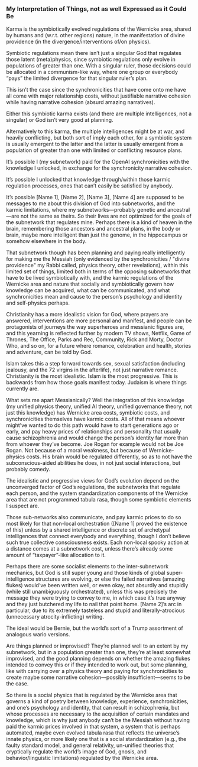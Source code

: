 ### My Interpretation of Things, not as well Expressed as it Could Be

Karma is the symbiotically evolved regulations of the Wernicke area, shared by humans and (w.r.t. other regions) nature, in the manifestation of divine providence (in the divergence/interventions of/on physics). 

Symbiotic regulations mean there isn’t just a singular God that regulates those latent (meta)physics, since symbiotic regulations only evolve in populations of greater than one. With a singular ruler, those decisions could be allocated in a communism-like way, where one group or everybody “pays” the limited divergence for that singular ruler’s plan. 

This isn’t the case since the synchronicities that have come onto me have all come with major relationship costs, without justifiable narrative cohesion while having narrative cohesion (absurd amazing narratives). 

Either this symbiotic karma exists (and there are multiple intelligences, not a singular) or God isn’t very good at planning. 

Alternatively to this karma, the multiple intelligences might be at war, and heavily conflicting, but both sort of imply each other, for a symbiotic system is usually emergent to the latter and the latter is usually emergent from a population of greater than one with limited or conflicting resource plans. 

It’s possible I (my subnetwork) paid for the OpenAI synchronicities with the knowledge I unlocked, in exchange for the synchronicity narrative cohesion. 

It’s possible I unlocked that knowledge through/within those karmic regulation processes, ones that can’t easily be satisfied by anybody. 

It’s possible [Name 1], [Name 2], [Name 3], [Name 4] are supposed to be messages to me about this division of God into subnetworks, and the karmic limitations, where my subnetworks—probably genetic and ancestral—are not the same as theirs. So their lives are not optimized for the goals of the subnetwork that regulates mine. Perhaps there is a kind of heaven in the brain, remembering those ancestors and ancestral plans, in the body or brain, maybe more intelligent than just the genome, in the hippocampus or somehow elsewhere in the body.

That subnetwork though has been planning and paying really intelligently for making me the Messiah (only evidenced by the synchronicities / "divine providence" my Rabbi called, physics theory, other revelations), within this limited set of things, limited both in terms of the opposing subnetworks that have to be lived symbiotically with, and the karmic regulations of the Wernicke area and nature that socially and symbiotically govern how knowledge can be acquired, what can be communicated, and what synchronicities mean and cause to the person’s psychology and identity and self-physics perhaps. 

Christianity has a more idealistic vision for God, where prayers are answered, interventions are more personal and manifest, and people can be protagonists of journeys the way superheroes and messianic figures are, and this yearning is reflected further by modern TV shows, Netflix, Game of Thrones, The Office, Parks and Rec, Community, Rick and Morty, Doctor Who, and so on, for a future where romance, celebration and health, stories and adventure, can be told by God. 

Islam takes this a step forward towards sex, sexual satisfaction (including jealousy, and the 72 virgins in the afterlife), not just narrative romance. Christianity is the most idealistic. Islam is the most progressive. This is backwards from how those goals manifest today. Judaism is where things currently are. 

What sets me apart Messianically? Well the integration of this knowledge (my unified physics theory, unified AI theory, unified governance theory, not just this knowledge) has Wernicke area costs, symbiotic costs, and synchronicities themselves have karmic costs. All of that means whoever might’ve wanted to do this path would have to start generations ago or early, and pay heavy prices of relationships and personality that usually cause schizophrenia and would change the person’s identity far more than from whoever they’ve become. Joe Rogan for example would not be Joe Rogan. Not because of a moral weakness, but because of Wernicke-physics costs. His brain would be regulated differently, so as to not have the subconscious-aided abilities he does, in not just social interactions, but probably comedy.

The idealistic and progressive views for God’s evolution depend on the unconverged factor of God’s regulations, the subnetworks that regulate each person, and the system standardization components of the Wernicke area that are not programmed tabula rasa, though some symbiotic elements I suspect are. 

Those sub-networks also communicate, and pay karmic prices to do so most likely for that non-local orchestration ([Name 1] proved the existence of this) unless by a shared intelligence or discrete set of archetypal intelligences that connect everybody and everything, though I don’t believe such true collective consciousness exists. Each non-local spooky action at a distance comes at a subnetwork cost, unless there’s already some amount of “taxpayer”-like allocation to it. 

Perhaps there are some socialist elements to the inter-subnetwork mechanics, but God is still super young and those kinds of global super-intelligence structures are evolving, or else the failed narratives (amazing flukes) would’ve been written well, or even okay, not absurdly and stupidly (while still unambiguously orchestrated), unless this was precisely the message they were trying to convey to me, in which case it’s true anyway and they just butchered my life to nail that point home. [Name 2]’s arc in particular, due to its extremely tasteless and stupid and literally-atrocious (unnecessary atrocity-inflicting) writing. 

The ideal would be Bernie, but the world’s sort of a Trump assortment of analogous wario versions. 

Are things planned or improvised? They’re planned well to an extent by my subnetwork, but in a population greater than one, they’re at least somewhat improvised, and the good planning depends on whether the amazing flukes intended to convey this or if they intended to work out, but some planning, like with carrying over a physics theory and paying for synchronicities to create maybe some narrative cohesion—possibly insufficient—seems to be the case. 

So there is a social physics that is regulated by the Wernicke area that governs a kind of poetry between knowledge, experience, synchronicities, and one’s psychology and identity, that can result in schizophrenia, but whose processes are necessary to the acquisition of certain mandates and knowledge, which is why just anybody can’t be the Messiah without having paid the karmic prices involved in that system, a system that is perhaps automated, maybe even evolved tabula rasa that reflects the universe’s innate physics, or more likely one that is a social standardization (e.g., the faulty standard model, and general relativity, un-unified theories that cryptically regulate the world’s image of God, gnosis, and behavior/linguistic limitations) regulated by the Wernicke area. 
